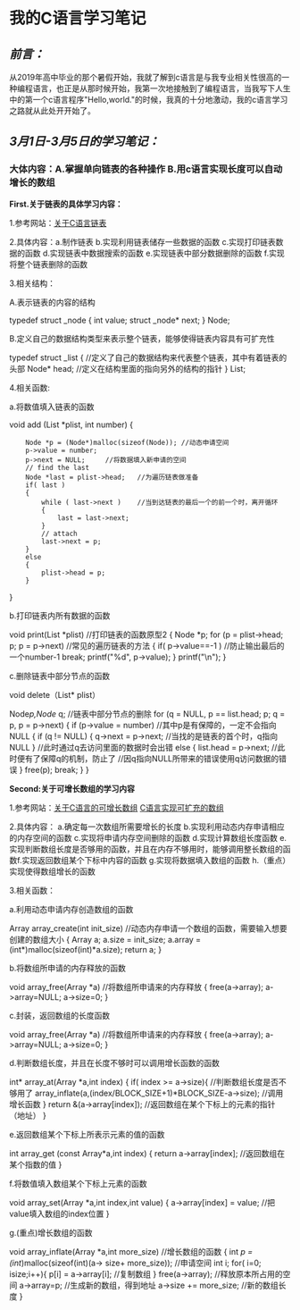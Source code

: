 # **我的C语言学习笔记**

## *前言：*

​	从2019年高中毕业的那个暑假开始，我就了解到c语言是与我专业相关性很高的一种编程语言，也正是从那时候开始，我第一次地接触到了编程语言，当我写下人生中的第一个c语言程序"Hello,world."的时候，我真的十分地激动，我的c语言学习之路就从此处开开始了。

## *3月1日-3月5日的学习笔记：*

### 大体内容：A.掌握单向链表的各种操作	B.用c语言实现长度可以自动增长的数组



**First.关于链表的具体学习内容：**

1.参考网站：[关于C语言链表](https://blog.csdn.net/morixinguan/article/details/68951912"关于C语言链表")

2.具体内容：a.制作链表	b.实现利用链表储存一些数据的函数	c.实现打印链表数据的函数	d.实现链表中数据搜索的函数	e.实现链表中部分数据删除的函数	f.实现将整个链表删除的函数

3.相关结构：

A.表示链表的内容的结构

typedef struct _node {
	int value;
	struct _node* next;
} Node;

B.定义自己的数据结构类型来表示整个链表，能够使得链表内容具有可扩充性

typedef struct _list {	//定义了自己的数据结构来代表整个链表，其中有着链表的											头部 
	Node* head;		//定义在结构里面的指向另外的结构的指针 
} List;



4.相关函数:

a.将数值填入链表的函数

void add (List *plist, int number)
{
			

	    Node *p = (Node*)malloc(sizeof(Node)); //动态申请空间 
		p->value = number;
		p->next = NULL;		//将数据填入新申请的空间 
		// find the last
		Node *last = plist->head;	//为遍历链表做准备 
		if( last )
		{
			while ( last->next )	//当到达链表的最后一个的前一个时，离开循环 
			{
				last = last->next;
			}
			// attach
			last->next = p;
		}
		else
		{
			plist->head = p;
		}
}			

b.打印链表内所有数据的函数

void print(List *plist)	//打印链表的函数原型2
{
		Node *p;
		for (p = plist->head; p; p = p->next) //常见的遍历链表的方法 
		{
			if( p->value==-1 )	//防止输出最后的一个number-1 
				break;
			printf("%d", p->value);
		 } 
		printf("\n");
	}

c.删除链表中部分节点的函数

void	delete（List* plist）

Node*p,Node* q; 	//链表中部分节点的删除 
	for (q = NULL, p == list.head; p; q = p, p = p->next)
	{
		if (p->value = number)		//其中p是有保障的，一定不会指向NULL 
		{
			if (q != NULL)
			{
				q->next = p->next;		//当找的是链表的首个时，q指向NULL 
			}							//此时通过q去访问里面的数据时会出错 
			else
			{
				list.head = p->next;			//此时便有了保障q的机制，防止了
												//因q指向NULL所带来的错误使用q访问数据的错误 
			}
			free(p);
			break;
		}
	}



**Second:关于可增长数组的学习内容**

1.参考网站：[关于C语言的可增长数组](https://www.icourse163.org/learn/ZJU-200001#/learn/content?type=detail&id=1212809728&sm=1)	[C语言实现可扩充的数组](https://blog.csdn.net/qq_35025383/article/details/80845139)

2.具体内容： a.确定每一次数组所需要增长的长度  b.实现利用动态内存申请相应的内存空间的函数  c.实现将申请内存空间删除的函数  d.实现计算数组长度函数  e.实现判断数组长度是否够用的函数，并且在内存不够用时，能够调用整长数组的函数f.实现返回数组某个下标中内容的函数 g.实现将数据填入数组的函数 h.（重点）实现使得数组增长的函数

3.相关函数：

a.利用动态申请内存创造数组的函数

 Array array_create(int init_size)	//动态内存申请一个数组的函数，需要输入想要创建的数组大小
{
	Array a;
	a.size = init_size;
	a.array = (int*)malloc(sizeof(int)*a.size);
	return a;
}

b.将数组所申请的内存释放的函数

void array_free(Array *a)	//将数组所申请来的内存释放 
{
	free(a->array);
	a->array=NULL;
	a->size=0;
}

c.封装，返回数组的长度函数

void array_free(Array *a)	//将数组所申请来的内存释放 
{
	free(a->array);
	a->array=NULL;
	a->size=0;
}

d.判断数组长度，并且在长度不够时可以调用增长函数的函数

 int* array_at(Array *a,int index)
 {
 	if( index >= a->size){	//判断数组长度是否不够用了 
 		array_inflate(a,(index/BLOCK_SIZE+1)*BLOCK_SIZE-a->size);	//调用增长函数 
 	}
 	return &(a->array[index]); //返回数组在某个下标上的元素的指针（地址） 
}

e.返回数组某个下标上所表示元素的值的函数

int array_get (const Array*a,int index)
{
	return a->array[index];	//返回数组在某个指数的值 
}

f.将数值填入数组某个下标上元素的函数

void array_set(Array *a,int index,int value) 
{
	a->array[index] = value;	//把value填入数组的index位置 
}

g.(重点)增长数组的函数

void array_inflate(Array *a,int more_size)	//增长数组的函数 
{
	int *p =(int*)malloc(sizeof(int)(a-> size+ more_size));	//申请空间 
	int i;
	for( i=0; i<a->size;i++){
		p[i] = a->array[i];		//复制数组 
	}
	free(a->array);	//释放原本所占用的空间 
	a->array=p;	//生成新的数组，得到地址 
	a->size += more_size;	//新的数组长度 
}






